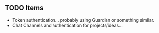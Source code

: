## TODO Items

- Token authentication... probably using Guardian or something similar.
- Chat Channels and authentication for projects/ideas...
